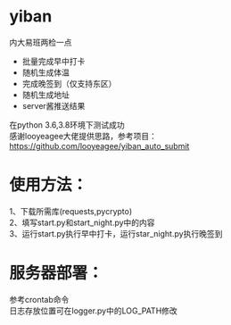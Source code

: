 # yiban
内大易班两检一点

* 批量完成早中打卡
* 随机生成体温
* 完成晚签到（仅支持东区）
* 随机生成地址
* server酱推送结果

在python 3.6,3.8环境下测试成功  
感谢looyeagee大佬提供思路，参考项目：https://github.com/looyeagee/yiban_auto_submit
# 使用方法：  
1、下载所需库(requests,pycrypto)  
2、填写start.py和start_night.py中的内容  
3、运行start.py执行早中打卡，运行star_night.py执行晚签到

# 服务器部署：
参考crontab命令  
日志存放位置可在logger.py中的LOG_PATH修改

